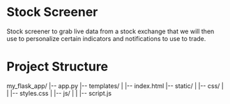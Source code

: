 # Stock Screener
Stock screener to grab live data from a stock exchange that we will then use to personalize certain indicators and notifications to use to trade. 


# Project Structure

my_flask_app/
|-- app.py
|-- templates/
|   |-- index.html
|-- static/
|   |-- css/
|   |   |-- styles.css
|   |-- js/
|   |   |-- script.js


